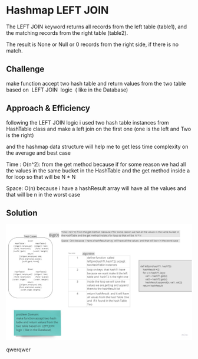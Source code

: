 # Hashmap LEFT JOIN
<!-- Short summary or background information -->

The LEFT JOIN keyword returns all records from the left table (table1), and the matching records from the right table (table2).

The result is None or Null or 0 records from the right side, if there is no match.

## Challenge
<!-- Description of the challenge -->

make function accept two hash table and return values from the two table based on  LEFT JOIN  logic  ( like in the Database)

## Approach & Efficiency
<!-- What approach did you take? Why? What is the Big O space/time for this approach? -->

following the  LEFT JOIN logic i used two hash table instances from HashTable class and make a left join on the first one (one is the left and Two is the right)

and the hashmap data structure will help me to get less time complexity on the average and best case

Time : O(n^2): from the get method  because if for some reason we had all the values in the same bucket in the HashTable and the get method inside a for loop so that will be  N * N


Space:  O(n) because  i have a hashResult array  will have all the values  and that will be n in the worst case

## Solution
<!-- Embedded whiteboard image -->

![left_join](../images/hashmap_left_join.jpg)

qwerqwer